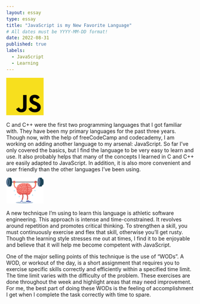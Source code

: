 ```yaml
---
layout: essay
type: essay
title: "JavaScript is my New Favorite Language"
# All dates must be YYYY-MM-DD format!
date: 2022-08-31
published: true
labels:
  - JavaScript
  - Learning
---
```


<img width="100px" class="rounded float-start pe-4" src="../img/Javascript/javascriptlogo.png">

C and C++ were the first two programming languages that I got familiar with. They have been my primary languages for the past three years. Though now, with the help of freeCodeCamp and codecademy, I am working on adding another language to my arsenal: JavaScript. So far I’ve only covered the basics, but I find the language to be very easy to learn and use. It also probably helps that many of the concepts I learned in C and C++ are easily adapted to JavaScript. In addition, it is also more convenient and user friendly than the other languages I’ve been using.

<img width="100px" class="rounded float-start pe-4" src="../img/Javascript/brainexercise.jpg">

A new technique I’m using to learn this language is athletic software engineering. This approach is intense and time-constrained. It revolves around repetition and promotes critical thinking. To strengthen a skill, you must continuously exercise and flex that skill, otherwise you’ll get rusty. Though the learning style stresses me out at times, I find it to be enjoyable and believe that it will help me become competent with JavaScript.

One of the major selling points of this technique is the use of “WODs”. A WOD, or workout of the day, is a short assignment that requires you to exercise specific skills correctly and efficiently within a specified time limit. The time limit varies with the difficulty of the problem. These exercises are done throughout the week and highlight areas that may need improvement. For me, the best part of doing these WODs is the feeling of accomplishment I get when I complete the task correctly with time to spare.
